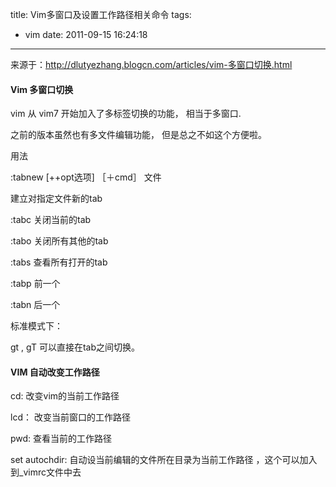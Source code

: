 title: Vim多窗口及设置工作路径相关命令
tags:
  - vim
date: 2011-09-15 16:24:18
---

来源于：http://dlutyezhang.blogcn.com/articles/vim-多窗口切换.html

#### Vim 多窗口切换

vim 从 vim7 开始加入了多标签切换的功能， 相当于多窗口.

之前的版本虽然也有多文件编辑功能， 但是总之不如这个方便啦。

用法

:tabnew [++opt选项] ［＋cmd］ 文件

建立对指定文件新的tab

:tabc       关闭当前的tab

:tabo       关闭所有其他的tab

:tabs       查看所有打开的tab

:tabp      前一个

:tabn      后一个

标准模式下：

gt , gT 可以直接在tab之间切换。

#### VIM 自动改变工作路径

cd: 改变vim的当前工作路径

lcd： 改变当前窗口的工作路径

pwd: 查看当前的工作路径

set autochdir: 自动设当前编辑的文件所在目录为当前工作路径 ，这个可以加入到_vimrc文件中去